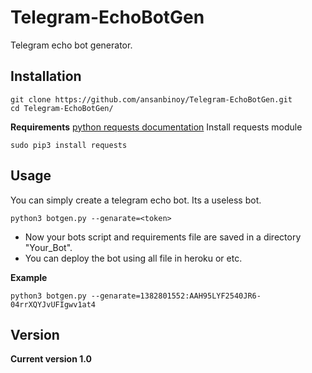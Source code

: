 # Telegram-EchoBotGen
Telegram echo bot generator.
## Installation
```
git clone https://github.com/ansanbinoy/Telegram-EchoBotGen.git
cd Telegram-EchoBotGen/
```
**Requirements**
[python requests documentation](https://2.python-requests.org/projects/3/)
Install requests module
```
sudo pip3 install requests
```
## Usage
You can simply create a telegram echo bot.
Its a useless bot.
```
python3 botgen.py --genarate=<token>
```
* Now your bots script and requirements file are saved in a directory "Your_Bot".
* You can deploy the bot using all file in heroku or etc.

**Example**
```
python3 botgen.py --genarate=1382801552:AAH95LYF2540JR6-04rrXQYJvUFIgwv1at4
```

## Version
**Current version 1.0**
